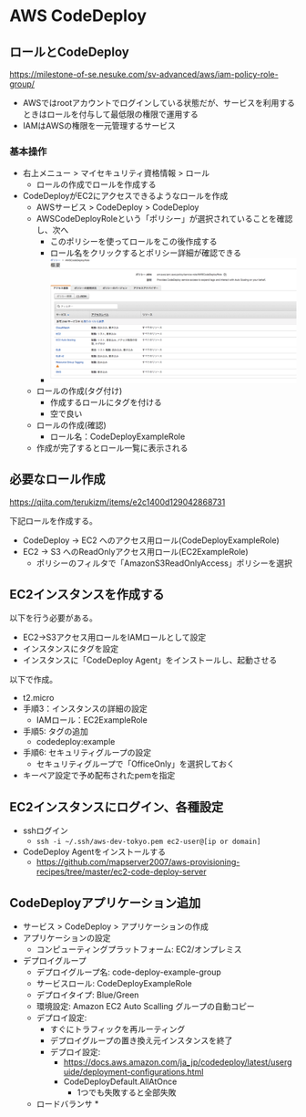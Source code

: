 # AWS CodeDeploy

## ロールとCodeDeploy
https://milestone-of-se.nesuke.com/sv-advanced/aws/iam-policy-role-group/
* AWSではrootアカウントでログインしている状態だが、サービスを利用するときはロールを付与して最低限の権限で運用する
* IAMはAWSの権限を一元管理するサービス

### 基本操作
* 右上メニュー > マイセキュリティ資格情報 > ロール
    * ロールの作成でロールを作成する
* CodeDeployがEC2にアクセスできるようなロールを作成
    * AWSサービス > CodeDeploy > CodeDeploy
    * AWSCodeDeployRoleという「ポリシー」が選択されていることを確認し、次へ
        * このポリシーを使ってロールをこの後作成する
        * ロール名をクリックするとポリシー詳細が確認できる
        * ![role](image/role.png)
    * ロールの作成(タグ付け)
        * 作成するロールにタグを付ける
        * 空で良い
    * ロールの作成(確認)
        * ロール名：CodeDeployExampleRole
    * 作成が完了するとロール一覧に表示される

## 必要なロール作成
https://qiita.com/terukizm/items/e2c1400d129042868731

下記ロールを作成する。

* CodeDeploy -> EC2 へのアクセス用ロール(CodeDeployExampleRole)
* EC2 -> S3 へのReadOnlyアクセス用ロール(EC2ExampleRole)
    * ポリシーのフィルタで「AmazonS3ReadOnlyAccess」ポリシーを選択

## EC2インスタンスを作成する
以下を行う必要がある。
* EC2->S3アクセス用ロールをIAMロールとして設定
* インスタンスにタグを設定
* インスタンスに「CodeDeploy Agent」をインストールし、起動させる

以下で作成。
* t2.micro
* 手順3：インスタンスの詳細の設定
    * IAMロール：EC2ExampleRole
* 手順5: タグの追加
    * codedeploy:example
* 手順6: セキュリティグループの設定
    * セキュリティグループで「OfficeOnly」を選択しておく
* キーペア設定で予め配布されたpemを指定

## EC2インスタンスにログイン、各種設定
* sshログイン
    * `ssh -i ~/.ssh/aws-dev-tokyo.pem ec2-user@[ip or domain]`
* CodeDeploy Agentをインストールする
    * https://github.com/mapserver2007/aws-provisioning-recipes/tree/master/ec2-code-deploy-server

## CodeDeployアプリケーション追加
* サービス > CodeDeploy > アプリケーションの作成
* アプリケーションの設定
    * コンピューティングプラットフォーム: EC2/オンプレミス
* デプロイグループ
    * デプロイグループ名: code-deploy-example-group
    * サービスロール: CodeDeployExampleRole
    * デプロイタイプ: Blue/Green
    * 環境設定: Amazon EC2 Auto Scalling グループの自動コピー
    * デプロイ設定:
        * すぐにトラフィックを再ルーティング
        * デプロイグループの置き換え元インスタンスを終了
        * デプロイ設定:
            * https://docs.aws.amazon.com/ja_jp/codedeploy/latest/userguide/deployment-configurations.html
            * CodeDeployDefault.AllAtOnce
                * 1つでも失敗すると全部失敗
    * ロードバランサ
        * 